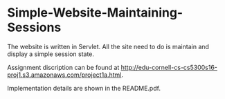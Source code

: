 # Simple-Website-Maintaining-Sessions

The website is written in Servlet. All the site need to do is maintain and display a simple session state.

Assignment discription can be found at http://edu-cornell-cs-cs5300s16-proj1.s3.amazonaws.com/project1a.html.

Implementation details are shown in the README.pdf.
